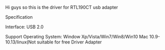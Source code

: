 Hi guys so this is the driver for RTL190CT usb adapter

Specification

Interface: USB 2.0

Support Operating System:
Window Xp/Vista/Win7/Win8/Win10
Mac 10.9-10.13/linux(Not suitable for free Driver Adapter
